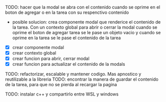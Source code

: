 TODO: hacer que la modal se abra con el contenido cuando se oprime en el boton de agregar o en la tarea con su respenctivo contenido

- posible solucion: crea componente modal que renderice el contenido de la tarea. Con un contexto global para abrir o cerrar la modal cuando se oprime el boton de agregar tarea se le pase un objeto vacio y cuando se oprime en la tarea se le pase el contenido de la tarea

- [x] crear componente modal
- [x] crear contexto global
- [x] crear funcion para abrir, cerrar modal
- [x] crear funcion para actualizar el contenido de la modals

TODO: refactorizar, escalable y mantener codigo. Mas apnostico y reutilizable a la libreria
TODO: encontrar la manera de guardar el contenido de la tarea, para que no se pierda al recargar la pagina

TODO: instalar c++ y compartirlo entre WSL y windows
